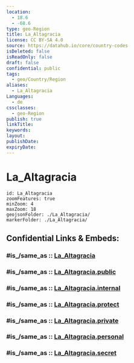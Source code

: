 ```yaml
---
location:
  - 18.6
  - -68.6
type: geo-Region
title: La_Altagracia
license: CC BY-SA 4.0
source: https://datahub.io/core/country-codes
isDeleted: false
isReadOnly: false
draft: false
confidential: public
tags:
  - geo/Country/Region
aliases:
  - La_Altagracia
Languages:
  - de
cssclasses:
  - geo-Region
publish: true
linkTitle:
keywords:
layout:
publishDate:
expiryDate:
---
```


# La_Altagracia

```leaflet
id: La_Altagracia
zoomFeatures: true 
minZoom: 4 
maxZoom: 18
geojsonFolder: ./La_Altagracia/
markerFolder: ./La_Altagracia/
```


## Confidential Links & Embeds: 

### #is_/same_as :: [La_Altagracia](/_Standards/Earth/Continent/America~Caribbean/Dominican_Rep/provinces~Dominican_Rep/La_Altagracia.md) 

### #is_/same_as :: [La_Altagracia.public](/_public/Earth/Continent/America~Caribbean/Dominican_Rep/provinces~Dominican_Rep/La_Altagracia.public.md) 

### #is_/same_as :: [La_Altagracia.internal](/_internal/Earth/Continent/America~Caribbean/Dominican_Rep/provinces~Dominican_Rep/La_Altagracia.internal.md) 

### #is_/same_as :: [La_Altagracia.protect](/_protect/Earth/Continent/America~Caribbean/Dominican_Rep/provinces~Dominican_Rep/La_Altagracia.protect.md) 

### #is_/same_as :: [La_Altagracia.private](/_private/Earth/Continent/America~Caribbean/Dominican_Rep/provinces~Dominican_Rep/La_Altagracia.private.md) 

### #is_/same_as :: [La_Altagracia.personal](/_personal/Earth/Continent/America~Caribbean/Dominican_Rep/provinces~Dominican_Rep/La_Altagracia.personal.md) 

### #is_/same_as :: [La_Altagracia.secret](/_secret/Earth/Continent/America~Caribbean/Dominican_Rep/provinces~Dominican_Rep/La_Altagracia.secret.md)

